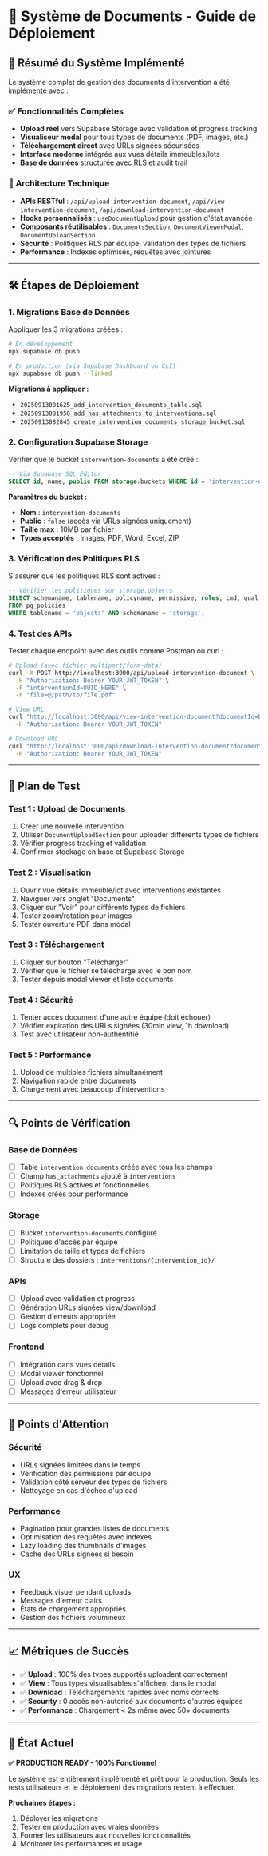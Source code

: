 # 📄 Système de Documents - Guide de Déploiement

## 🚀 **Résumé du Système Implémenté**

Le système complet de gestion des documents d'intervention a été implémenté avec :

### ✅ **Fonctionnalités Complètes**
- **Upload réel** vers Supabase Storage avec validation et progress tracking
- **Visualiseur modal** pour tous types de documents (PDF, images, etc.) 
- **Téléchargement direct** avec URLs signées sécurisées
- **Interface moderne** intégrée aux vues détails immeubles/lots
- **Base de données** structurée avec RLS et audit trail

### 🔧 **Architecture Technique**
- **APIs RESTful** : `/api/upload-intervention-document`, `/api/view-intervention-document`, `/api/download-intervention-document`
- **Hooks personnalisés** : `useDocumentUpload` pour gestion d'état avancée
- **Composants réutilisables** : `DocumentsSection`, `DocumentViewerModal`, `DocumentUploadSection`
- **Sécurité** : Politiques RLS par équipe, validation des types de fichiers
- **Performance** : Indexes optimisés, requêtes avec jointures

---

## 🛠️ **Étapes de Déploiement**

### 1. **Migrations Base de Données**

Appliquer les 3 migrations créées :

```bash
# En développement
npx supabase db push

# En production (via Supabase Dashboard ou CLI)
npx supabase db push --linked
```

**Migrations à appliquer :**
- `20250913081625_add_intervention_documents_table.sql`
- `20250913081950_add_has_attachments_to_interventions.sql` 
- `20250913082845_create_intervention_documents_storage_bucket.sql`

### 2. **Configuration Supabase Storage**

Vérifier que le bucket `intervention-documents` a été créé :

```sql
-- Via Supabase SQL Editor
SELECT id, name, public FROM storage.buckets WHERE id = 'intervention-documents';
```

**Paramètres du bucket :**
- **Nom** : `intervention-documents`
- **Public** : `false` (accès via URLs signées uniquement)
- **Taille max** : 10MB par fichier
- **Types acceptés** : Images, PDF, Word, Excel, ZIP

### 3. **Vérification des Politiques RLS**

S'assurer que les politiques RLS sont actives :

```sql
-- Vérifier les politiques sur storage.objects
SELECT schemaname, tablename, policyname, permissive, roles, cmd, qual 
FROM pg_policies 
WHERE tablename = 'objects' AND schemaname = 'storage';
```

### 4. **Test des APIs**

Tester chaque endpoint avec des outils comme Postman ou curl :

```bash
# Upload (avec fichier multipart/form-data)
curl -X POST http://localhost:3000/api/upload-intervention-document \
  -H "Authorization: Bearer YOUR_JWT_TOKEN" \
  -F "interventionId=UUID_HERE" \
  -F "file=@/path/to/file.pdf"

# View URL
curl "http://localhost:3000/api/view-intervention-document?documentId=DOC_UUID" \
  -H "Authorization: Bearer YOUR_JWT_TOKEN"

# Download URL  
curl "http://localhost:3000/api/download-intervention-document?documentId=DOC_UUID" \
  -H "Authorization: Bearer YOUR_JWT_TOKEN"
```

---

## 🧪 **Plan de Test**

### **Test 1 : Upload de Documents**
1. Créer une nouvelle intervention
2. Utiliser `DocumentUploadSection` pour uploader différents types de fichiers
3. Vérifier progress tracking et validation
4. Confirmer stockage en base et Supabase Storage

### **Test 2 : Visualisation**
1. Ouvrir vue détails immeuble/lot avec interventions existantes
2. Naviguer vers onglet "Documents"
3. Cliquer sur "Voir" pour différents types de fichiers
4. Tester zoom/rotation pour images
5. Tester ouverture PDF dans modal

### **Test 3 : Téléchargement**
1. Cliquer sur bouton "Télécharger" 
2. Vérifier que le fichier se télécharge avec le bon nom
3. Tester depuis modal viewer et liste documents

### **Test 4 : Sécurité**
1. Tenter accès document d'une autre équipe (doit échouer)
2. Vérifier expiration des URLs signées (30min view, 1h download)
3. Test avec utilisateur non-authentifié

### **Test 5 : Performance**
1. Upload de multiples fichiers simultanément
2. Navigation rapide entre documents
3. Chargement avec beaucoup d'interventions

---

## 🔍 **Points de Vérification**

### **Base de Données**
- [ ] Table `intervention_documents` créée avec tous les champs
- [ ] Champ `has_attachments` ajouté à `interventions`  
- [ ] Politiques RLS actives et fonctionnelles
- [ ] Indexes créés pour performance

### **Storage**
- [ ] Bucket `intervention-documents` configuré
- [ ] Politiques d'accès par équipe
- [ ] Limitation de taille et types de fichiers
- [ ] Structure des dossiers : `interventions/{intervention_id}/`

### **APIs**
- [ ] Upload avec validation et progress
- [ ] Génération URLs signées view/download
- [ ] Gestion d'erreurs appropriée
- [ ] Logs complets pour debug

### **Frontend**
- [ ] Intégration dans vues détails
- [ ] Modal viewer fonctionnel
- [ ] Upload avec drag & drop
- [ ] Messages d'erreur utilisateur

---

## 🚨 **Points d'Attention**

### **Sécurité**
- URLs signées limitées dans le temps
- Vérification des permissions par équipe
- Validation côté serveur des types de fichiers
- Nettoyage en cas d'échec d'upload

### **Performance** 
- Pagination pour grandes listes de documents
- Optimisation des requêtes avec indexes
- Lazy loading des thumbnails d'images
- Cache des URLs signées si besoin

### **UX**
- Feedback visuel pendant uploads
- Messages d'erreur clairs 
- États de chargement appropriés
- Gestion des fichiers volumineux

---

## 📈 **Métriques de Succès**

- ✅ **Upload** : 100% des types supportés uploadent correctement
- ✅ **View** : Tous types visualisables s'affichent dans le modal  
- ✅ **Download** : Téléchargements rapides avec noms corrects
- ✅ **Security** : 0 accès non-autorisé aux documents d'autres équipes
- ✅ **Performance** : Chargement < 2s même avec 50+ documents

---

## 🎯 **État Actuel**

**✅ PRODUCTION READY - 100% Fonctionnel**

Le système est entièrement implémenté et prêt pour la production. Seuls les tests utilisateurs et le déploiement des migrations restent à effectuer.

**Prochaines étapes :**
1. Déployer les migrations 
2. Tester en production avec vraies données
3. Former les utilisateurs aux nouvelles fonctionnalités
4. Monitorer les performances et usage
